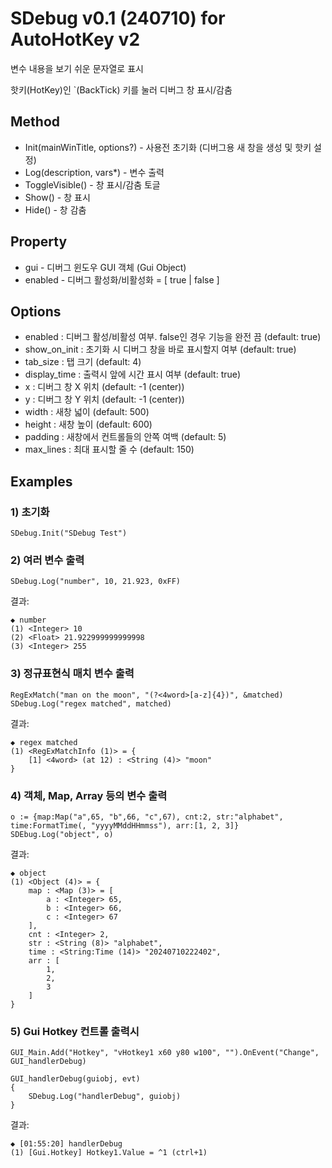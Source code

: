 SDebug v0.1 (240710) for AutoHotKey v2
=====================

변수 내용을 보기 쉬운 문자열로 표시

핫키(HotKey)인 `(BackTick) 키를 눌러 디버그 창 표시/감춤

## Method

* Init(mainWinTitle, options?) - 사용전 초기화 (디버그용 새 창을 생성 및 핫키 설정)
* Log(description, vars*) - 변수 출력
* ToggleVisible() - 창 표시/감춤 토글
* Show() - 창 표시
* Hide() - 창 감춤

## Property

* gui - 디버그 윈도우 GUI 객체 (Gui Object)
* enabled - 디버그 활성화/비활성화 = [ true | false ]

## Options

* enabled : 디버그 활성/비활성 여부. false인 경우 기능을 완전 끔 (default: true)
* show_on_init : 초기화 시 디버그 창을 바로 표시할지 여부 (default: true)
* tab_size : 탭 크기 (default: 4)
* display_time : 출력시 앞에 시간 표시 여부 (default: true)
* x : 디버그 창 X 위치 (default: -1 (center))
* y : 디버그 창 Y 위치 (default: -1 (center))
* width : 새창 넓이 (default: 500)
* height : 새창 높이 (default: 600)
* padding : 새창에서 컨트롤들의 안쪽 여백 (default: 5)
* max_lines : 최대 표시할 줄 수 (default: 150)


## Examples

### 1) 초기화

```AutoHotkey
SDebug.Init("SDebug Test")
```

### 2) 여러 변수 출력

```AutoHotkey
SDebug.Log("number", 10, 21.923, 0xFF)
```

결과:

    ◆ number
    (1) <Integer> 10
    (2) <Float> 21.922999999999998
    (3) <Integer> 255

### 3) 정규표현식 매치 변수 출력

```AutoHotkey
RegExMatch("man on the moon", "(?<4word>[a-z]{4})", &matched)
SDebug.Log("regex matched", matched)
```

결과:

    ◆ regex matched
    (1) <RegExMatchInfo (1)> = {
        [1] <4word> (at 12) : <String (4)> "moon"
    }

### 4) 객체, Map, Array 등의 변수 출력

```AutoHotKey
o := {map:Map("a",65, "b",66, "c",67), cnt:2, str:"alphabet", time:FormatTime(, "yyyyMMddHHmmss"), arr:[1, 2, 3]}
SDEbug.Log("object", o)
```

결과:

    ◆ object
    (1) <Object (4)> = {
        map : <Map (3)> = [
            a : <Integer> 65,
            b : <Integer> 66,
            c : <Integer> 67
        ],
        cnt : <Integer> 2,
        str : <String (8)> "alphabet",
        time : <String:Time (14)> "20240710222402",
        arr : [
            1,
            2,
            3
        ]
    }

### 5) Gui Hotkey 컨트롤 출력시

```AutoHotkey
GUI_Main.Add("Hotkey", "vHotkey1 x60 y80 w100", "").OnEvent("Change", GUI_handlerDebug)

GUI_handlerDebug(guiobj, evt)
{
	SDebug.Log("handlerDebug", guiobj)
}
```

결과:

    ◆ [01:55:20] handlerDebug
    (1) [Gui.Hotkey] Hotkey1.Value = ^1 (ctrl+1)
